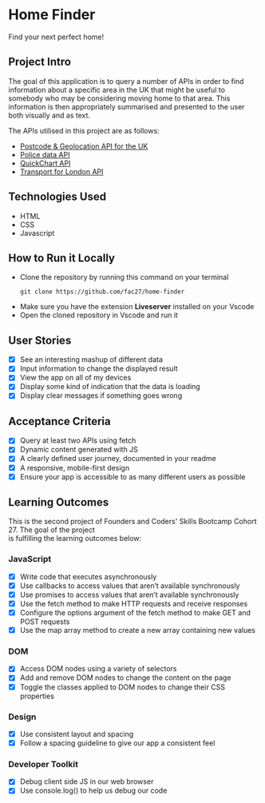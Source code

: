 # Home Finder
Find your next perfect home!

## Project Intro
The goal of this application is to query a number of APIs in order to find information about a specific area in the UK that might be useful to somebody who may be considering moving home to that area. This information is then appropriately summarised and presented to the user both visually and as text.

The APIs utilised in this project are as follows:
* [Postcode & Geolocation API for the UK](https://postcodes.io/)
* [Police data API](https://data.police.uk/docs/)
* [QuickChart API](https://quickchart.io/)
* [Transport for London API](https://api.tfl.gov.uk/)

## Technologies Used
- HTML
- CSS
- Javascript

## How to Run it Locally
- Clone the repository by running this command on your terminal
  ``` terminal
  git clone https://github.com/fac27/home-finder
  ```
- Make sure you have the extension **Liveserver** installed on your Vscode
- Open the cloned repository in Vscode and run it

## User Stories
- [x] See an interesting mashup of different data
- [x] Input information to change the displayed result
- [x] View the app on all of my devices
- [x] Display some kind of indication that the data is loading
- [x] Display clear messages if something goes wrong

## Acceptance Criteria
- [x] Query at least two APIs using fetch
- [x] Dynamic content generated with JS
- [x] A clearly defined user journey, documented in your readme
- [x] A responsive, mobile-first design
- [x] Ensure your app is accessible to as many different users as possible

## Learning Outcomes
This is the second project of Founders and Coders' Skills Bootcamp Cohort 27. The goal of the project <br />
is fulfilling the learning outcomes below:

### JavaScript
- [x] Write code that executes asynchronously
- [x] Use callbacks to access values that aren’t available synchronously
- [x] Use promises to access values that aren’t available synchronously
- [x] Use the fetch method to make HTTP requests and receive responses
- [x] Configure the options argument of the fetch method to make GET and POST requests
- [x] Use the map array method to create a new array containing new values

### DOM
- [x] Access DOM nodes using a variety of selectors
- [x] Add and remove DOM nodes to change the content on the page
- [x] Toggle the classes applied to DOM nodes to change their CSS properties

### Design
- [x] Use consistent layout and spacing
- [x] Follow a spacing guideline to give our app a consistent feel

### Developer Toolkit
- [x] Debug client side JS in our web browser
- [x] Use console.log() to help us debug our code
